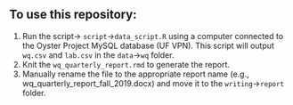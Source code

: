 ## To use this repository:  
1. Run the script-> `script`->`data_script.R` using a computer connected to the Oyster Project MySQL database (UF VPN). This script will output `wq.csv` and `lab.csv` in the `data`->`wq` folder.     
2. Knit the  `wq_quarterly_report.rmd`  to generate the report.   
3. Manually rename the file to the appropriate report name (e.g., wq_quarterly_report_fall_2019.docx) and move it to the `writing`->`report` folder.   

   
